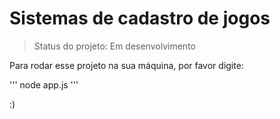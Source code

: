 <h1> Sistemas de cadastro de jogos</h1>

> Status do projeto: Em desenvolvimento

Para rodar esse projeto na sua máquina, por favor digite:

'''
node app.js
'''

:)
